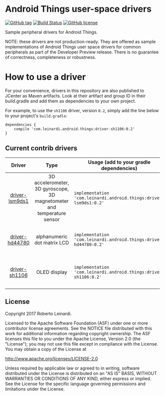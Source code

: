 # Android Things user-space drivers 

[![GitHub tag](https://img.shields.io/github/tag/leinardi/android.things-drivers.svg?style=plastic)](https://github.com/leinardi/android.things-drivers/releases)
[![Build Status](https://img.shields.io/travis/leinardi/androidthings-drivers/master.svg?style=plastic)](https://travis-ci.org/leinardi/androidthings-drivers)
[![GitHub license](https://img.shields.io/github/license/leinardi/androidthings-drivers.svg?style=plastic)](https://github.com/leinardi/androidthings-drivers/blob/master/LICENSE)


Sample peripheral drivers for Android Things.

NOTE: these drivers are not production-ready. They are offered as sample
implementations of Android Things user space drivers for common peripherals
as part of the Developer Preview release. There is no guarantee
of correctness, completeness or robustness.


# How to use a driver

For your convenience, drivers in this repository are also published to JCenter
as Maven artifacts. Look at their artifact and group ID in their build.gradle
and add them as dependencies to your own project.

For example, to use the `sh1106` driver, version `0.2`, simply add the line
below to your project's `build.gradle`:


```
dependencies {
    compile 'com.leinardi.android.things:driver-sh1106:0.2'
}
```


## Current contrib drivers

<!-- DRIVER_LIST_START -->
Driver | Type | Usage (add to your gradle dependencies) | Note
:---:|:---:| --- | ---
[driver-lsm9ds1](driver-lsm9ds1) | 3D accelerometer, 3D gyroscope, 3D magnetometer and temperature sensor | `implementation 'com.leinardi.android.things:driver-lsm9ds1:0.2'` | [![Maven metadata URI](https://img.shields.io/maven-metadata/v/http/jcenter.bintray.com/com/leinardi/android/things/driver-lsm9ds1/maven-metadata.xml.svg)](https://jcenter.bintray.com/com/leinardi/android/things/driver-lsm9ds1/maven-metadata.xml) [changelog](driver-lsm9ds1/CHANGELOG.md) [sample](sample-lsm9ds1)
[driver-hd44780](driver-hd44780) | alphanumeric dot matrix LCD | `implementation 'com.leinardi.android.things:driver-hd44780:0.2'` | [![Maven metadata URI](https://img.shields.io/maven-metadata/v/http/jcenter.bintray.com/com/leinardi/android/things/driver-hd44780/maven-metadata.xml.svg)](https://jcenter.bintray.com/com/leinardi/android/things/driver-hd44780/maven-metadata.xml) [changelog](driver-hd44780/CHANGELOG.md) [sample](sample-hd44780)
[driver-sh1106](driver-sh1106) | OLED display | `implementation 'com.leinardi.android.things:driver-sh1106:0.2'` | [![Maven metadata URI](https://img.shields.io/maven-metadata/v/http/jcenter.bintray.com/com/leinardi/android/things/driver-sh1106/maven-metadata.xml.svg)](https://jcenter.bintray.com/com/leinardi/android/things/driver-sh1106/maven-metadata.xml) [changelog](driver-sh1106/CHANGELOG.md) [sample](sample-sh1106)
<!-- DRIVER_LIST_END -->

## License

Copyright 2017 Roberto Leinardi.

Licensed to the Apache Software Foundation (ASF) under one or more contributor
license agreements.  See the NOTICE file distributed with this work for
additional information regarding copyright ownership.  The ASF licenses this
file to you under the Apache License, Version 2.0 (the "License"); you may not
use this file except in compliance with the License.  You may obtain a copy of
the License at

  http://www.apache.org/licenses/LICENSE-2.0

Unless required by applicable law or agreed to in writing, software
distributed under the License is distributed on an "AS IS" BASIS, WITHOUT
WARRANTIES OR CONDITIONS OF ANY KIND, either express or implied.  See the
License for the specific language governing permissions and limitations under
the License.
